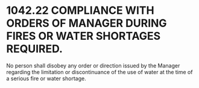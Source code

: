 1042.22 COMPLIANCE WITH ORDERS OF MANAGER DURING FIRES OR WATER SHORTAGES REQUIRED.
===================================================================================

No person shall disobey any order or direction issued by the Manager
regarding the limitation or discontinuance of the use of water at the
time of a serious fire or water shortage.
